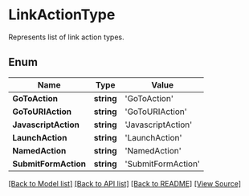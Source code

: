 # LinkActionType
Represents list of link action types.

## Enum
Name | Type | Value
------------ | ------------- | -------------
**GoToAction** | **string** | 'GoToAction'
**GoToURIAction** | **string** | 'GoToURIAction'
**JavascriptAction** | **string** | 'JavascriptAction'
**LaunchAction** | **string** | 'LaunchAction'
**NamedAction** | **string** | 'NamedAction'
**SubmitFormAction** | **string** | 'SubmitFormAction'

[[Back to Model list]](../README.md#documentation-for-models) [[Back to API list]](../README.md#documentation-for-api-endpoints) [[Back to README]](../README.md) [[View Source]](../src/models/linkActionType.ts)

